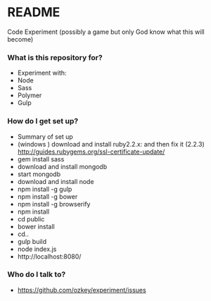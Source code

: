 # README #

Code Experiment (possibly a game but only God know what this will become)

### What is this repository for? ###

* Experiment with:
* Node
* Sass
* Polymer
* Gulp


### How do I get set up? ###

* Summary of set up
* (windows ) download and install ruby2.2.x: and then fix it (2.2.3) http://guides.rubygems.org/ssl-certificate-update/
* gem install sass
* download and install mongodb
* start mongodb
* download and install node
* npm install -g gulp
* npm install -g bower
* npm install -g browserify
* npm install
* cd public
* bower install
* cd..
* gulp build
* node index.js
* http://localhost:8080/


### Who do I talk to? ###

* https://github.com/ozkey/experiment/issues
